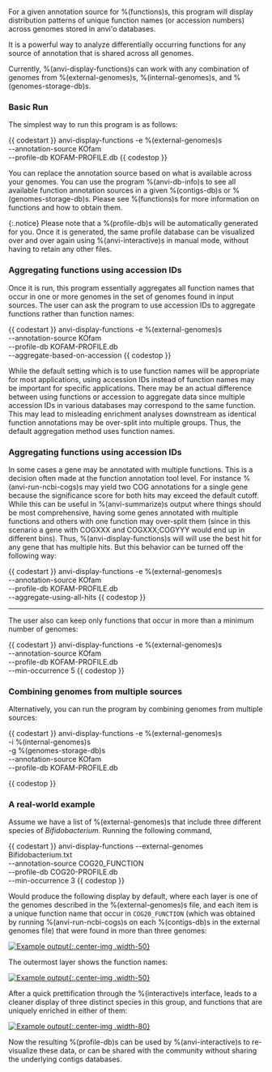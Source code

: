 For a given annotation source for %(functions)s, this program will display distribution patterns of unique function names (or accession numbers) across genomes stored in anvi'o databases.

It is a powerful way to analyze differentially occurring functions for any source of annotation that is shared across all genomes.

Currently, %(anvi-display-functions)s can work with any combination of genomes from %(external-genomes)s, %(internal-genomes)s, and %(genomes-storage-db)s.

### Basic Run 

The simplest way to run this program is as follows:

{{ codestart }}
anvi-display-functions -e %(external-genomes)s \
                       --annotation-source KOfam \
                       --profile-db KOFAM-PROFILE.db
{{ codestop }}


You can replace the annotation source based on what is available across your genomes. You can use the program %(anvi-db-info)s to see all available function annotation sources in a given %(contigs-db)s or %(genomes-storage-db)s. Please see %(functions)s for more information on functions and how to obtain them.


{:.notice}
Please note that a %(profile-db)s will be automatically generated for you. Once it is generated, the same profile database can be visualized over and over again using %(anvi-interactive)s in manual mode, without having to retain any other files.

### Aggregating functions using accession IDs

Once it is run, this program essentially aggregates all function names that occur in one or more genomes in the set of genomes found in input sources. The user can ask the program to use accession IDs to aggregate functions rather than function names:

{{ codestart }}
anvi-display-functions -e %(external-genomes)s \
                       --annotation-source KOfam \
                       --profile-db KOFAM-PROFILE.db \
                       --aggregate-based-on-accession
{{ codestop }}

While the default setting which is to use function names will be appropriate for most applications, using accession IDs instead of function names may be important for specific applications. There may be an actual difference between using functions or accession to aggregate data since multiple accession IDs in various databases may correspond to the same function. This may lead to misleading enrichment analyses downstream as identical function annotations may be over-split into multiple groups. Thus, the default aggregation method uses function names.

### Aggregating functions using accession IDs

In some cases a gene may be annotated with multiple functions. This is a decision often made at the function annotation tool level. For instance %(anvi-run-ncbi-cogs)s may yield two COG annotations for a single gene because the significance score for both hits may exceed the default cutoff. While this can be useful in %(anvi-summarize)s output where things should be most comprehensive, having some genes annotated with multiple functions and others with one function may over-split them (since in this scenario a gene with COGXXX and COGXXX;COGYYY would end up in different bins). Thus, %(anvi-display-functions)s will will use the best hit for any gene that has multiple hits. But this behavior can be turned off the following way:

{{ codestart }}
anvi-display-functions -e %(external-genomes)s \
                       --annotation-source KOfam \
                       --profile-db KOFAM-PROFILE.db \
                       --aggregate-using-all-hits
{{ codestop }}

---

The user also can keep only functions that occur in more than a minimum number of genomes:

{{ codestart }}
anvi-display-functions -e %(external-genomes)s \
                       --annotation-source KOfam \
                       --profile-db KOFAM-PROFILE.db \
                       --min-occurrence 5
{{ codestop }}

### Combining genomes from multiple sources

Alternatively, you can run the program by combining genomes from multiple sources:

{{ codestart }}
anvi-display-functions -e %(external-genomes)s \
                       -i %(internal-genomes)s \
                       -g %(genomes-storage-db)s \
                       --annotation-source KOfam \
                       --profile-db KOFAM-PROFILE.db

{{ codestop }}

### A real-world example

Assume we have a list of %(external-genomes)s that include three different species of *Bifidobacterium*. Running the following command,

{{ codestart }}
anvi-display-functions --external-genomes Bifidobacterium.txt \
                       --annotation-source COG20_FUNCTION \
                       --profile-db COG20-PROFILE.db \
                       --min-occurrence 3
{{ codestop }}

Would produce the following display by default, where each layer is one of the genomes described in the %(external-genomes)s file, and each item is a unique function name that occur in `COG20_FUNCTION` (which was obtained by running %(anvi-run-ncbi-cogs)s on each %(contigs-db)s in the external genomes file) that were found in more than three genomes:

[![Example output](../../images/anvi-display-functions-01.png){:.center-img .width-50}](../../images/anvi-display-functions-01.png)

The outermost layer shows the function names:

[![Example output](../../images/anvi-display-functions-02.png){:.center-img .width-50}](../../images/anvi-display-functions-02.png)

After a quick prettification through the %(interactive)s interface, leads to a cleaner display of three distinct species in this group, and functions that are uniquely enriched in either of them: 

[![Example output](../../images/anvi-display-functions-03.png){:.center-img .width-80}](../../images/anvi-display-functions-03.png)

Now the resulting %(profile-db)s can be used by %(anvi-interactive)s to re-visualize these data, or can be shared with the community without sharing the underlying contigs databases.
